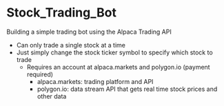 # Stock_Trading_Bot
 Building a simple trading bot using the Alpaca Trading API
  - Can only trade a single stock at a time
  - Just simply change the stock ticker symbol to specify which stock to trade
    - Requires an account at alpaca.markets and polygon.io (payment required)
      - alpaca.markets: trading platform and API
      - polygon.io: data stream API that gets real time stock prices and other data
